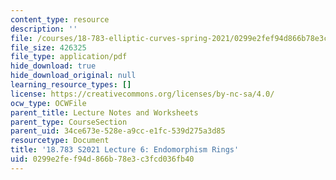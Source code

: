 ```yaml
---
content_type: resource
description: ''
file: /courses/18-783-elliptic-curves-spring-2021/0299e2fef94d866b78e3c3fcd036fb40_MIT18_783S21_notes6.pdf
file_size: 426325
file_type: application/pdf
hide_download: true
hide_download_original: null
learning_resource_types: []
license: https://creativecommons.org/licenses/by-nc-sa/4.0/
ocw_type: OCWFile
parent_title: Lecture Notes and Worksheets
parent_type: CourseSection
parent_uid: 34ce673e-528e-a9cc-e1fc-539d275a3d85
resourcetype: Document
title: '18.783 S2021 Lecture 6: Endomorphism Rings'
uid: 0299e2fe-f94d-866b-78e3-c3fcd036fb40
---
```

